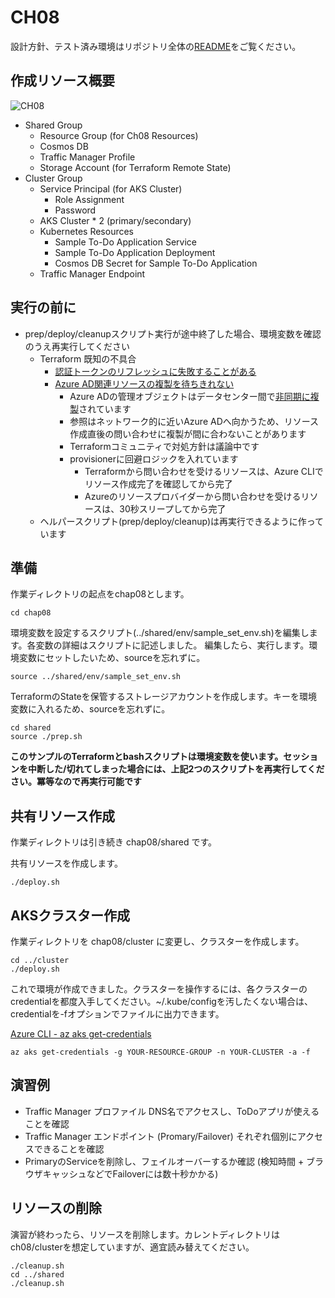 # CH08

設計方針、テスト済み環境はリポジトリ全体の[README](https://github.com/ToruMakabe/Understanding-K8s)をご覧ください。

## 作成リソース概要

![CH08](https://github.com/ToruMakabe/Understanding-K8s/blob/master/pics/ch08.jpg?raw=true "CH08")

* Shared Group
  * Resource Group (for Ch08 Resources)
  * Cosmos DB
  * Traffic Manager Profile
  * Storage Account (for Terraform Remote State)
* Cluster Group
  * Service Principal (for AKS Cluster)
    * Role Assignment
    * Password
  * AKS Cluster * 2 (primary/secondary)
  * Kubernetes Resources
    * Sample To-Do Application Service
    * Sample To-Do Application Deployment
    * Cosmos DB Secret for Sample To-Do Application
  * Traffic Manager Endpoint

## 実行の前に

* prep/deploy/cleanupスクリプト実行が途中終了した場合、環境変数を確認のうえ再実行してください
  * Terraform 既知の不具合
    * [認証トークンのリフレッシュに失敗することがある](https://github.com/terraform-providers/terraform-provider-azurerm/issues/2602)
    * [Azure AD関連リソースの複製を待ちきれない](https://github.com/terraform-providers/terraform-provider-azuread/issues/4)
      * Azure ADの管理オブジェクトはデータセンター間で[非同期に複製](https://docs.microsoft.com/ja-jp/azure/active-directory/fundamentals/active-directory-architecture)されています
      * 参照はネットワーク的に近いAzure ADへ向かうため、リソース作成直後の問い合わせに複製が間に合わないことがあります
      * Terraformコミュニティで対処方針は議論中です
      * provisionerに回避ロジックを入れています
        * Terraformから問い合わせを受けるリソースは、Azure CLIでリソース作成完了を確認してから完了
        * Azureのリソースプロバイダーから問い合わせを受けるリソースは、30秒スリープしてから完了
  * ヘルパースクリプト(prep/deploy/cleanup)は再実行できるように作っています

## 準備

作業ディレクトリの起点をchap08とします。

```
cd chap08
```

環境変数を設定するスクリプト(../shared/env/sample_set_env.sh)を編集します。各変数の詳細はスクリプトに記述しました。
編集したら、実行します。環境変数にセットしたいため、sourceを忘れずに。

```
source ../shared/env/sample_set_env.sh
```

TerraformのStateを保管するストレージアカウントを作成します。キーを環境変数に入れるため、sourceを忘れずに。

```
cd shared
source ./prep.sh
```

__このサンプルのTerraformとbashスクリプトは環境変数を使います。セッションを中断した/切れてしまった場合には、上記2つのスクリプトを再実行してください。冪等なので再実行可能です__

## 共有リソース作成

作業ディレクトリは引き続き chap08/shared です。

共有リソースを作成します。

```
./deploy.sh
```

## AKSクラスター作成

作業ディレクトリを chap08/cluster に変更し、クラスターを作成します。

```
cd ../cluster
./deploy.sh
```

これで環境が作成できました。クラスターを操作するには、各クラスターのcredentialを都度入手してください。~/.kube/configを汚したくない場合は、credentialを-fオプションでファイルに出力できます。

[Azure CLI - az aks get-credentials](https://docs.microsoft.com/en-us/cli/azure/aks?view=azure-cli-latest#az-aks-get-credentials)

```
az aks get-credentials -g YOUR-RESOURCE-GROUP -n YOUR-CLUSTER -a -f
```

## 演習例

* Traffic Manager プロファイル DNS名でアクセスし、ToDoアプリが使えることを確認
* Traffic Manager エンドポイント (Promary/Failover) それぞれ個別にアクセスできることを確認
* PrimaryのServiceを削除し、フェイルオーバーするか確認 (検知時間 + ブラウザキャッシュなどでFailoverには数十秒かかる)

## リソースの削除

演習が終わったら、リソースを削除します。カレントディレクトリはch08/clusterを想定していますが、適宜読み替えてください。

```
./cleanup.sh
cd ../shared
./cleanup.sh
```